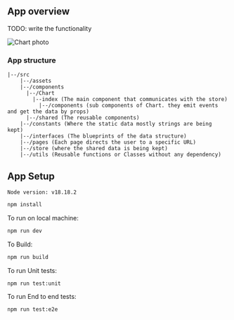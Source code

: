 ## App overview
TODO: write the functionality


![Chart photo]()

### App structure
```
|--/src
    |--/assets
    |--/components
      |--/Chart
        |--index (The main component that communicates with the store)
          |--/components (sub components of Chart. they emit events and get the data by props)
      |--/shared (The reusable components)
    |--/constants (Where the static data mostly strings are being kept)
    |--/interfaces (The blueprints of the data structure)
    |--/pages (Each page directs the user to a specific URL)
    |--/store (where the shared data is being kept)
    |--/utils (Reusable functions or Classes without any dependency)
```

## App Setup

`Node version: v18.18.2`

```sh
npm install
```

To run on local machine:
```sh
npm run dev
```

To Build:
```sh
npm run build
```

To run Unit tests:
```sh
npm run test:unit
```

To run End to end tests:
```sh
npm run test:e2e
```

